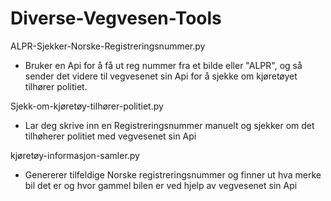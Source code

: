 # Diverse-Vegvesen-Tools

ALPR-Sjekker-Norske-Registreringsnummer.py
 - Bruker en Api for å få ut reg nummer fra et bilde eller "ALPR", og så sender det videre til vegvesenet sin Api for å sjekke om kjøretøyet tilhører politiet.
 
 
Sjekk-om-kjøretøy-tilhører-politiet.py
 - Lar deg skrive inn en Registreringsnummer manuelt og sjekker om det tilhøherer politiet med vegvesenet sin Api
 
 kjøretøy-informasjon-samler.py
 - Genererer tilfeldige Norske registreringsnummer og finner ut hva merke bil det er og hvor gammel bilen er ved hjelp av vegvesenet sin Api
